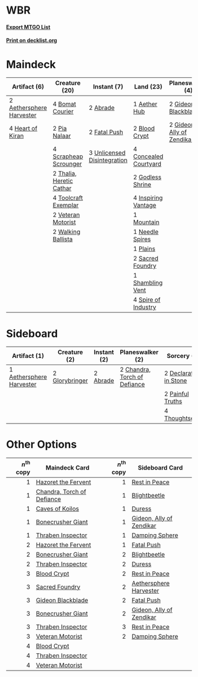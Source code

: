 # WBR

#### [Export MTGO List](../collection/WBR/WBR.txt)
#### [Print on decklist.org](http://decklist.org/?deckmain=2%09Abrade%0A1%09Aether%20Hub%0A2%09Aethersphere%20Harvester%0A2%09Blood%20Crypt%0A4%09Bomat%20Courier%0A4%09Concealed%20Courtyard%0A2%09Fatal%20Push%0A2%09Gideon%20Blackblade%0A2%09Gideon,%20Ally%20of%20Zendikar%0A2%09Godless%20Shrine%0A4%09Heart%20of%20Kiran%0A4%09Inspiring%20Vantage%0A1%09Mountain%0A1%09Needle%20Spires%0A2%09Pia%20Nalaar%0A1%09Plains%0A2%09Sacred%20Foundry%0A4%09Scrapheap%20Scrounger%0A1%09Shambling%20Vent%0A4%09Spire%20of%20Industry%0A2%09Thalia,%20Heretic%20Cathar%0A4%09Toolcraft%20Exemplar%0A3%09Unlicensed%20Disintegration%0A2%09Veteran%20Motorist%0A2%09Walking%20Ballista&deckside=2%09Abrade%0A1%09Aethersphere%20Harvester%0A2%09Chandra,%20Torch%20of%20Defiance%0A2%09Declaration%20in%20Stone%0A2%09Glorybringer%0A2%09Painful%20Truths%0A4%09Thoughtseize)
# Maindeck

|                                           Artifact (6)                                            |                                           Creature (20)                                           |                                             Instant (7)                                              |                                           Land (23)                                            |                                          Planeswalker (4)                                           |
|---------------------------------------------------------------------------------------------------|---------------------------------------------------------------------------------------------------|------------------------------------------------------------------------------------------------------|------------------------------------------------------------------------------------------------|-----------------------------------------------------------------------------------------------------|
|2 [Aethersphere Harvester](http://gatherer.wizards.com/Pages/Card/Details.aspx?multiverseid=423809)|4 [Bomat Courier](http://gatherer.wizards.com/Pages/Card/Details.aspx?multiverseid=417772)         |2 [Abrade](http://gatherer.wizards.com/Pages/Card/Details.aspx?multiverseid=430772)                   |1 [Aether Hub](http://gatherer.wizards.com/Pages/Card/Details.aspx?multiverseid=417815)         |2 [Gideon Blackblade](http://gatherer.wizards.com/Pages/Card/Details.aspx?multiverseid=463943)       |
|4 [Heart of Kiran](http://gatherer.wizards.com/Pages/Card/Details.aspx?multiverseid=423820)        |2 [Pia Nalaar](http://gatherer.wizards.com/Pages/Card/Details.aspx?multiverseid=417697)            |2 [Fatal Push](http://gatherer.wizards.com/Pages/Card/Details.aspx?multiverseid=423724)               |2 [Blood Crypt](http://gatherer.wizards.com/Pages/Card/Details.aspx?multiverseid=97102)         |2 [Gideon, Ally of Zendikar](http://gatherer.wizards.com/Pages/Card/Details.aspx?multiverseid=401897)|
|                                                                                                   |4 [Scrapheap Scrounger](http://gatherer.wizards.com/Pages/Card/Details.aspx?multiverseid=417804)   |3 [Unlicensed Disintegration](http://gatherer.wizards.com/Pages/Card/Details.aspx?multiverseid=417760)|4 [Concealed Courtyard](http://gatherer.wizards.com/Pages/Card/Details.aspx?multiverseid=417818)|                                                                                                     |
|                                                                                                   |2 [Thalia, Heretic Cathar](http://gatherer.wizards.com/Pages/Card/Details.aspx?multiverseid=414338)|                                                                                                      |2 [Godless Shrine](http://gatherer.wizards.com/Pages/Card/Details.aspx?multiverseid=405099)     |                                                                                                     |
|                                                                                                   |4 [Toolcraft Exemplar](http://gatherer.wizards.com/Pages/Card/Details.aspx?multiverseid=417605)    |                                                                                                      |4 [Inspiring Vantage](http://gatherer.wizards.com/Pages/Card/Details.aspx?multiverseid=417819)  |                                                                                                     |
|                                                                                                   |2 [Veteran Motorist](http://gatherer.wizards.com/Pages/Card/Details.aspx?multiverseid=417761)      |                                                                                                      |1 [Mountain](http://gatherer.wizards.com/Pages/Card/Details.aspx?multiverseid=439859)           |                                                                                                     |
|                                                                                                   |2 [Walking Ballista](http://gatherer.wizards.com/Pages/Card/Details.aspx?multiverseid=423848)      |                                                                                                      |1 [Needle Spires](http://gatherer.wizards.com/Pages/Card/Details.aspx?multiverseid=407685)      |                                                                                                     |
|                                                                                                   |                                                                                                   |                                                                                                      |1 [Plains](http://gatherer.wizards.com/Pages/Card/Details.aspx?multiverseid=439856)             |                                                                                                     |
|                                                                                                   |                                                                                                   |                                                                                                      |2 [Sacred Foundry](http://gatherer.wizards.com/Pages/Card/Details.aspx?multiverseid=405106)     |                                                                                                     |
|                                                                                                   |                                                                                                   |                                                                                                      |1 [Shambling Vent](http://gatherer.wizards.com/Pages/Card/Details.aspx?multiverseid=402031)     |                                                                                                     |
|                                                                                                   |                                                                                                   |                                                                                                      |4 [Spire of Industry](http://gatherer.wizards.com/Pages/Card/Details.aspx?multiverseid=423851)  |                                                                                                     |


# Sideboard

|                                           Artifact (1)                                            |                                      Creature (2)                                       |                                    Instant (2)                                    |                                           Planeswalker (2)                                            |                                           Sorcery (8)                                           |
|---------------------------------------------------------------------------------------------------|-----------------------------------------------------------------------------------------|-----------------------------------------------------------------------------------|-------------------------------------------------------------------------------------------------------|-------------------------------------------------------------------------------------------------|
|1 [Aethersphere Harvester](http://gatherer.wizards.com/Pages/Card/Details.aspx?multiverseid=423809)|2 [Glorybringer](http://gatherer.wizards.com/Pages/Card/Details.aspx?multiverseid=426836)|2 [Abrade](http://gatherer.wizards.com/Pages/Card/Details.aspx?multiverseid=430772)|2 [Chandra, Torch of Defiance](http://gatherer.wizards.com/Pages/Card/Details.aspx?multiverseid=417683)|2 [Declaration in Stone](http://gatherer.wizards.com/Pages/Card/Details.aspx?multiverseid=409750)|
|                                                                                                   |                                                                                         |                                                                                   |                                                                                                       |2 [Painful Truths](http://gatherer.wizards.com/Pages/Card/Details.aspx?multiverseid=401981)      |
|                                                                                                   |                                                                                         |                                                                                   |                                                                                                       |4 [Thoughtseize](http://gatherer.wizards.com/Pages/Card/Details.aspx?multiverseid=438676)        |


# Other Options

|*n*<sup>th</sup> copy|                                            Maindeck Card                                            |*n*<sup>th</sup> copy|                                          Sideboard Card                                           |
|--------------------:|-----------------------------------------------------------------------------------------------------|--------------------:|---------------------------------------------------------------------------------------------------|
|                    1|[Hazoret the Fervent](http://gatherer.wizards.com/Pages/Card/Details.aspx?multiverseid=426838)       |                    1|[Rest in Peace](http://gatherer.wizards.com/Pages/Card/Details.aspx?multiverseid=442021)           |
|                    1|[Chandra, Torch of Defiance](http://gatherer.wizards.com/Pages/Card/Details.aspx?multiverseid=417683)|                    1|[Blightbeetle](http://gatherer.wizards.com/Pages/Card/Details.aspx?multiverseid=466841)            |
|                    1|[Caves of Koilos](http://gatherer.wizards.com/Pages/Card/Details.aspx?multiverseid=129497)           |                    1|[Duress](http://gatherer.wizards.com/Pages/Card/Details.aspx?multiverseid=14557)                   |
|                    1|[Bonecrusher Giant](http://gatherer.wizards.com/Pages/Card/Details.aspx?multiverseid=473077)         |                    1|[Gideon, Ally of Zendikar](http://gatherer.wizards.com/Pages/Card/Details.aspx?multiverseid=401897)|
|                    1|[Thraben Inspector](http://gatherer.wizards.com/Pages/Card/Details.aspx?multiverseid=409784)         |                    1|[Damping Sphere](http://gatherer.wizards.com/Pages/Card/Details.aspx?multiverseid=443101)          |
|                    2|[Hazoret the Fervent](http://gatherer.wizards.com/Pages/Card/Details.aspx?multiverseid=426838)       |                    1|[Fatal Push](http://gatherer.wizards.com/Pages/Card/Details.aspx?multiverseid=423724)              |
|                    2|[Bonecrusher Giant](http://gatherer.wizards.com/Pages/Card/Details.aspx?multiverseid=473077)         |                    2|[Blightbeetle](http://gatherer.wizards.com/Pages/Card/Details.aspx?multiverseid=466841)            |
|                    2|[Thraben Inspector](http://gatherer.wizards.com/Pages/Card/Details.aspx?multiverseid=409784)         |                    2|[Duress](http://gatherer.wizards.com/Pages/Card/Details.aspx?multiverseid=14557)                   |
|                    3|[Blood Crypt](http://gatherer.wizards.com/Pages/Card/Details.aspx?multiverseid=97102)                |                    2|[Rest in Peace](http://gatherer.wizards.com/Pages/Card/Details.aspx?multiverseid=442021)           |
|                    3|[Sacred Foundry](http://gatherer.wizards.com/Pages/Card/Details.aspx?multiverseid=405106)            |                    2|[Aethersphere Harvester](http://gatherer.wizards.com/Pages/Card/Details.aspx?multiverseid=423809)  |
|                    3|[Gideon Blackblade](http://gatherer.wizards.com/Pages/Card/Details.aspx?multiverseid=463943)         |                    2|[Fatal Push](http://gatherer.wizards.com/Pages/Card/Details.aspx?multiverseid=423724)              |
|                    3|[Bonecrusher Giant](http://gatherer.wizards.com/Pages/Card/Details.aspx?multiverseid=473077)         |                    2|[Gideon, Ally of Zendikar](http://gatherer.wizards.com/Pages/Card/Details.aspx?multiverseid=401897)|
|                    3|[Thraben Inspector](http://gatherer.wizards.com/Pages/Card/Details.aspx?multiverseid=409784)         |                    3|[Rest in Peace](http://gatherer.wizards.com/Pages/Card/Details.aspx?multiverseid=442021)           |
|                    3|[Veteran Motorist](http://gatherer.wizards.com/Pages/Card/Details.aspx?multiverseid=417761)          |                    2|[Damping Sphere](http://gatherer.wizards.com/Pages/Card/Details.aspx?multiverseid=443101)          |
|                    4|[Blood Crypt](http://gatherer.wizards.com/Pages/Card/Details.aspx?multiverseid=97102)                |                     |                                                                                                   |
|                    4|[Thraben Inspector](http://gatherer.wizards.com/Pages/Card/Details.aspx?multiverseid=409784)         |                     |                                                                                                   |
|                    4|[Veteran Motorist](http://gatherer.wizards.com/Pages/Card/Details.aspx?multiverseid=417761)          |                     |                                                                                                   |

